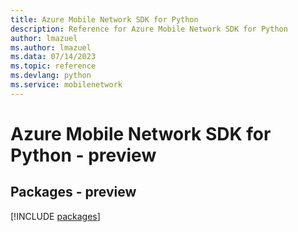 ```yaml
---
title: Azure Mobile Network SDK for Python
description: Reference for Azure Mobile Network SDK for Python
author: lmazuel
ms.author: lmazuel
ms.data: 07/14/2023
ms.topic: reference
ms.devlang: python
ms.service: mobilenetwork
---
```

# Azure Mobile Network SDK for Python - preview
## Packages - preview
[!INCLUDE [packages](mobile-network-index.md)]